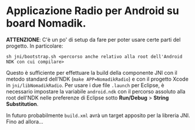 # Applicazione Radio per Android su board Nomadik.

**ATTENZIONE**: C'è un po' di setup da fare per poter usare certe parti del progetto. In particolare:

	sh jni/bootstrap.sh <percorso anche relativo alla root dell'Android NDK con cui compilare>
	
Questo è sufficiente per effettuare la build della componente JNI con il metodo standard dell'NDK (`make APP=NomadikRadio`) e con il progetto Xcode in `jni/libNomadikRadio`. Per usare i due file `.launch` per Eclipse, è necessario impostare la variabile `android.ndk` con il percorso assoluto alla root dell'NDK nelle preferenze di Eclipse sotto **Run/Debug** > **String Substitution**.

In futuro probabilmente `build.xml` avrà un target apposito per la libreria JNI. Fino ad allora…
